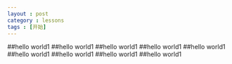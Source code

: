 ```yaml
---
layout : post
category : lessons
tags : [开始]
---
```


##hello world1
##hello world1
##hello world1
##hello world1
##hello world1
##hello world1
##hello world1
##hello world1
##hello world1
